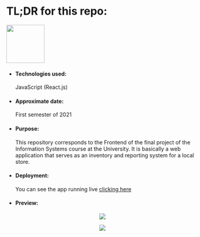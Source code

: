 <h1>TL;DR for this repo:</h1>
<img src="https://upload.wikimedia.org/wikipedia/commons/a/a7/React-icon.svg" height="100" width="100">
<ul>
  <li><h4>Technologies used:</h4>JavaScript (React.js)</li>
  <li><h4>Approximate date:</h4>First semester of 2021</li>
  <li><h4>Purpose:</h4>This repository corresponds to the Frontend of the final project of the Information Systems course at the University. It is basically a web application that serves as an inventory and reporting system for a local store.</li>
  <li><h4>Deployment:</h4>You can see the app running live <a href="https://inventario-tienda-la-mejor.herokuapp.com/" target="_blank" rel="noopener noreferrer">clicking here</a></li>
  <li><h4>Preview:</h4></li>
</ul>
<p align="center">
    <img src="https://i.ibb.co/qBC0sXN/Screenshot-from-2021-05-02-11-44-05.png">
</p>
<p align="center">
    <img src="https://i.ibb.co/M9XnQyn/Screenshot-from-2021-05-02-11-44-12.png">
</p>

